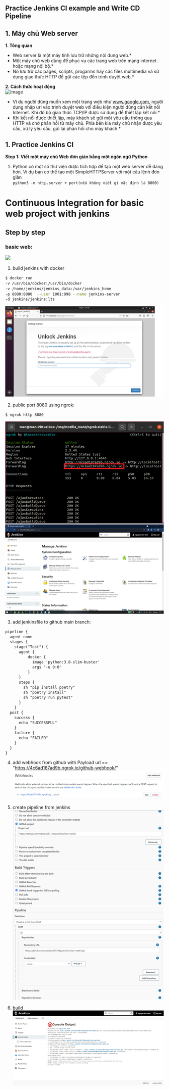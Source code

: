 ## Practice Jenkins CI example and Write CD Pipeline  

## 1. Máy chủ Web server    
**1. Tổng quan**  
* Web server là một máy tính lưu trữ những nội dung web.*  
* Một máy chủ web dùng để phục vụ các trang web trên mạng internet hoặc mạng nội bộ.*  
* Nó lưu trữ các pages, scripts, progarms hay các files multimedia và sử dụng giao thức HTTP để gửi các tệp đến trình duyệt web.*  

**2. Cách thức hoạt động**  
![image](https://user-images.githubusercontent.com/46991949/121111392-fb9c9980-c838-11eb-8832-6daa20d082f1.png)
* Ví dụ người dùng muốn xem một trang web như www.google.com, người dụng nhập url vào trình duyệt web với điều kiện người dùng cần kết nối Internet. Khi đó bộ giao thức TCP/IP được sử dụng để thiết lập kết nối.*  
* Khi kết nối được thiết lập, máy khách sẽ gửi một yêu cầu thông qua HTTP và chờ phản hồi từ máy chủ. Phía bên kia máy chủ nhận được yêu cầu, xử lý yêu cầu, gửi lại phản hồi cho máy khách.*  

## 1. Practice Jenkins CI  
**Step 1: Viết một máy chủ Web đơn giản bằng một ngôn ngữ Python**  
1. Python có một số thư viện được tích hợp để tạo một web server dễ dàng hơn. Ví dụ bạn có thể tạo một SimpleHTTPServer với một câu lệnh đơn giản  
```python3 -m http.server + port(nếu không viết gì mặc định là 8000)```  
# Continuous Integration for basic web project with jenkins

## Step by step

### basic web:
![](https://raw.githubusercontent.com/toanduc0671/NguyenDucToan-week5/main/images/basicweb.png)

1. build jenkins with docker

```bash
$ docker run 
-v /usr/bin/docker:/usr/bin/docker 
-v /home/jenkins/jenkins_data:/var/jenkins_home  
-p 8080:8080  --user 1001:998 --name jenkins-server 
-d jenkins/jenkins:lts
```

![](https://raw.githubusercontent.com/toanduc0671/NguyenDucToan-week5/main/images/startjenkins.png)

2. public port 8080 using ngrok:

```
$ ngrok http 8080
```
![](https://raw.githubusercontent.com/toanduc0671/NguyenDucToan-week5/main/images/ngrok.png)
![](https://raw.githubusercontent.com/toanduc0671/NguyenDucToan-week5/main/images/ngrok2.png)

3. add jenkinsfile to github main branch:

````jenkinsfile
pipeline {
  agent none
  stages {
    stage("Test") {
      agent {
          docker {
            image 'python:3.8-slim-buster'
            args '-u 0:0'
          }
      }
      steps {
        sh "pip install poetry"
        sh "poetry install"
        sh "poetry run pytest"
      }
    }
  post {
    success {
      echo "SUCCESSFUL"
    }
    failure {
      echo "FAILED"
    }
  }
}
````

4. add webhook from github with Payload url == "https://4c6ad187ad9b.ngrok.io/github-webhook/"
![](https://raw.githubusercontent.com/toanduc0671/NguyenDucToan-week5/main/images/webhooks.png)

5. create pipeline from jenkins
![](https://raw.githubusercontent.com/toanduc0671/NguyenDucToan-week5/main/images/1.png)
![](https://raw.githubusercontent.com/toanduc0671/NguyenDucToan-week5/main/images/2.png)

6. build
![](https://raw.githubusercontent.com/toanduc0671/NguyenDucToan-week5/main/images/build-fail.png)
